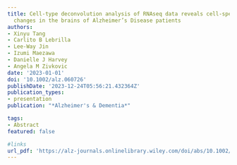 ```yaml
---
title: Cell-type deconvolution analysis of RNAseq data reveals cell-specific glycosylation
  changes in the brains of Alzheimer’s Disease patients
authors:
- Xinyu Tang
- Carlito B Lebrilla
- Lee-Way Jin
- Izumi Maezawa
- Danielle J Harvey
- Angela M Zivkovic
date: '2023-01-01'
doi: '10.1002/alz.060726'
publishDate: '2023-12-24T05:56:21.432364Z'
publication_types:
- presentation
publication: "*Alzheimer's & Dementia*"

tags:
- Abstract
featured: false

#links
url_pdf: 'https://alz-journals.onlinelibrary.wiley.com/doi/abs/10.1002/alz.060726'
---
```

